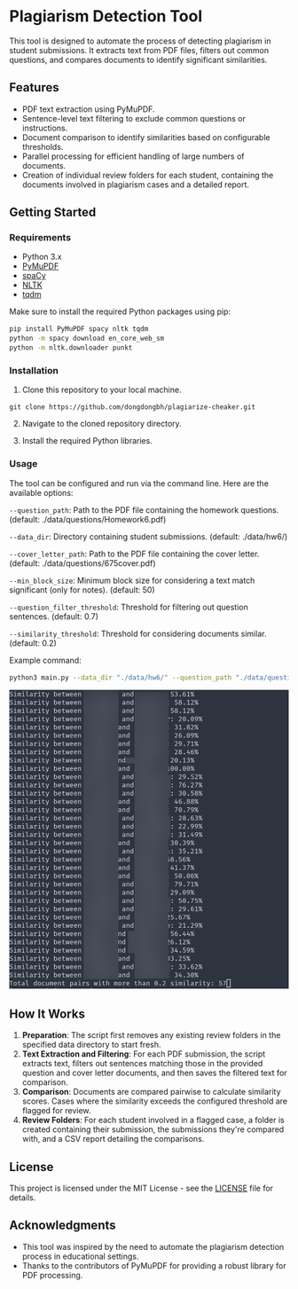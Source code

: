 # Plagiarism Detection Tool

This tool is designed to automate the process of detecting plagiarism in student submissions. It extracts text from PDF files, filters out common questions, and compares documents to identify significant similarities.

## Features

- PDF text extraction using PyMuPDF.
- Sentence-level text filtering to exclude common questions or instructions.
- Document comparison to identify similarities based on configurable thresholds.
- Parallel processing for efficient handling of large numbers of documents.
- Creation of individual review folders for each student, containing the documents involved in plagiarism cases and a detailed report.

## Getting Started

### Requirements

- Python 3.x
- [PyMuPDF](https://pypi.org/project/PyMuPDF/)
- [spaCy](https://spacy.io/)
- [NLTK](https://www.nltk.org/)
- [tqdm](https://tqdm.github.io/)

Make sure to install the required Python packages using pip:

```bash
pip install PyMuPDF spacy nltk tqdm
python -m spacy download en_core_web_sm
python -m nltk.downloader punkt
```

### Installation

1. Clone this repository to your local machine.

```
git clone https://github.com/dongdongbh/plagiarize-cheaker.git
```

2. Navigate to the cloned repository directory.

3. Install the required Python libraries.


### Usage

The tool can be configured and run via the command line. Here are the available options:

`--question_path`: Path to the PDF file containing the homework questions. (default: ./data/questions/Homework6.pdf)

`--data_dir`: Directory containing student submissions. (default: ./data/hw6/)

`--cover_letter_path`: Path to the PDF file containing the cover letter. (default: ./data/questions/675cover.pdf)

`--min_block_size`: Minimum block size for considering a text match significant (only for notes). (default: 50)

`--question_filter_threshold`: Threshold for filtering out question sentences. (default: 0.7)

`--similarity_threshold`: Threshold for considering documents similar. (default: 0.2)

Example command:

```bash
python3 main.py --data_dir "./data/hw6/" --question_path "./data/questions/Homework6.pdf" --cover_letter_path "./data/questions/675cover.pdf"
```

![Result](./img/result.png "Result of similarity comparison between PDF documents")

## How It Works
1. **Preparation**: The script first removes any existing review folders in the specified data directory to start fresh.
2. **Text Extraction and Filtering**: For each PDF submission, the script extracts text, filters out sentences matching those in the provided question and cover letter documents, and then saves the filtered text for comparison.
3. **Comparison**: Documents are compared pairwise to calculate similarity scores. Cases where the similarity exceeds the configured threshold are flagged for review.
4. **Review Folders**: For each student involved in a flagged case, a folder is created containing their submission, the submissions they're compared with, and a CSV report detailing the comparisons.

## License

This project is licensed under the MIT License - see the [LICENSE](LICENSE) file for details.

## Acknowledgments

- This tool was inspired by the need to automate the plagiarism detection process in educational settings.
- Thanks to the contributors of PyMuPDF for providing a robust library for PDF processing.

